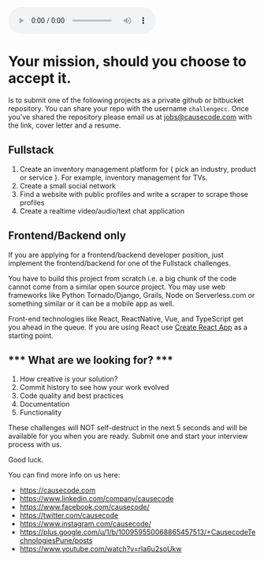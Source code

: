 <audio controls autoplay="autoplay">
  <source src="MissionImpossibleTheme.mp3"  type="audio/mpeg">
</audio>

# Your mission, should you choose to accept it.

Is to submit one of the following projects as a private github or bitbucket
repository. You can share your repo with the username `challengecc`. 
Once you've shared the repository please email us at jobs@causecode.com with the link, cover letter and a resume.

## Fullstack

1. Create an inventory management platform for { pick an industry, product or service }. For example, inventory management for TVs.
5. Create a small social network
6. Find a website with public profiles and write a scraper to scrape those profiles
7. Create a realtime video/audio/text chat application

## Frontend/Backend only

If you are applying for a frontend/backend developer position, just implement the frontend/backend for one of the Fullstack challenges.


You have to build this project from scratch i.e. a big chunk of the code cannot come from a similar open source project. 
You may use web frameworks like Python Tornado/Django, Grails, Node on Serverless.com or something similar or it can be a mobile app as well.

Front-end technologies like React, ReactNative, Vue, and TypeScript get you ahead in the queue.
If you are using React use [Create React App](https://github.com/facebookincubator/create-react-app) as a starting 
point.

## *** What are we looking for? ***
1. How creative is your solution?
2. Commit history to see how your work evolved
3. Code quality and best practices
4. Documentation
5. Functionality

These challenges will NOT self-destruct in the next 5 seconds and will be available for you when you are ready. Submit one
and start your interview process with us.

Good luck.

You can find more info on us here:

* https://causecode.com
* https://www.linkedin.com/company/causecode
* https://www.facebook.com/causecode/
* https://twitter.com/causecode
* https://www.instagram.com/causecode/
* https://plus.google.com/u/1/b/100959550068865457513/+CausecodeTechnologiesPune/posts
* https://www.youtube.com/watch?v=rIa6u2soUkw
